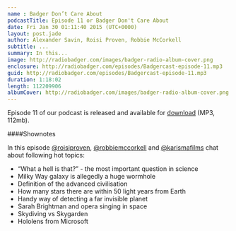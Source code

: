 ```yaml
---
name : Badger Don’t Care About
podcastTitle: Episode 11 or Badger Don't Care About
date: Fri Jan 30 01:11:40 2015 (UTC+0000)
layout: post.jade
author: Alexander Savin, Roisi Proven, Robbie McCorkell
subtitle: ...
summary: In this...
image: http://radiobadger.com/images/badger-radio-album-cover.png
enclosure: http://radiobadger.com/episodes/Badgercast-episode-11.mp3
guid: http://radiobadger.com/episodes/Badgercast-episode-11.mp3
duration: 1:18:02
length: 112209906
albumCover: http://radiobadger.com/images/badger-radio-album-cover.png
---
```


Episode 11 of our podcast is released and available for [download](http://radiobadger.com/episodes/Badgercast-episode-11.mp3) (MP3, 112mb).

####Shownotes

In this episode [@roisiproven](https://twitter.com/roisiproven), [@robbiemccorkell](https://twitter.com/robbiemccorkell) and [@karismafilms](https://twitter.com/karismafilms) chat about following hot topics:

* “What a hell is that?” - the most important question in science
* Milky Way galaxy is allegedly a huge wormhole
* Definition of the advanced civilisation
* How many stars there are within 50 light years from Earth
* Handy way of detecting a far invisible planet
* Sarah Brightman and opera singing in space
* Skydiving vs Skygarden
* Hololens from Microsoft

